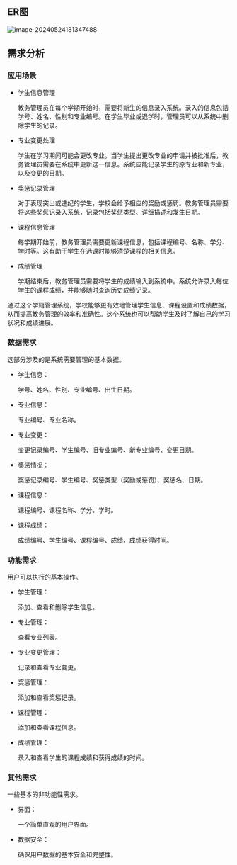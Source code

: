 ## ER图

![image-20240524181347488](C:\Users\ACER\AppData\Roaming\Typora\typora-user-images\image-20240524181347488.png)

## 需求分析

### 应用场景

- 学生信息管理

  教务管理员在每个学期开始时，需要将新生的信息录入系统。录入的信息包括学号、姓名、性别和专业编号。在学生毕业或退学时，管理员可以从系统中删除学生的记录。

- 专业变更处理

  学生在学习期间可能会更改专业。当学生提出更改专业的申请并被批准后，教务管理员需要在系统中更新这一信息。系统应能记录学生的原专业和新专业，以及变更的日期。

- 奖惩记录管理

  对于表现突出或违纪的学生，学校会给予相应的奖励或惩罚。教务管理员需要将这些奖惩记录入系统，记录包括奖惩类型、详细描述和发生日期。

- 课程信息管理

  每学期开始前，教务管理员需要更新课程信息，包括课程编号、名称、学分、学时等。这有助于学生在选课时能够清楚课程的相关信息。

- 成绩管理

  学期结束后，教务管理员需要将学生的成绩输入到系统中。系统允许录入每位学生的课程成绩，并能够随时查询历史成绩记录。

通过这个学籍管理系统，学校能够更有效地管理学生信息、课程设置和成绩数据，从而提高教务管理的效率和准确性。这个系统也可以帮助学生及时了解自己的学习状况和成绩进展。

### 数据需求

这部分涉及的是系统需要管理的基本数据。

- 学生信息：
  
  学号、姓名、性别、专业编号、出生日期。
- 专业信息：
  
  专业编号、专业名称。
- 专业变更：
  
  变更记录编号、学生编号、旧专业编号、新专业编号、变更日期。
- 奖惩情况：
  
  奖惩记录编号、学生编号、奖惩类型（奖励或惩罚）、奖惩名、日期。
- 课程信息：
  
  课程编号、课程名称、学分、学时。
- 课程成绩：
  
  成绩编号、学生编号、课程编号、成绩、成绩获得时间。

### 功能需求
用户可以执行的基本操作。

- 学生管理：
  
  添加、查看和删除学生信息。
- 专业管理：
  
  查看专业列表。
- 专业变更管理：
  
  记录和查看专业变更。
- 奖惩管理：
  
  添加和查看奖惩记录。
- 课程管理：
  
  添加和查看课程信息。
- 成绩管理：
  
  录入和查看学生的课程成绩和获得成绩的时间。

###  其他需求
一些基本的非功能性需求。

- 界面：
  
  一个简单直观的用户界面。
  
- 数据安全：
  
  确保用户数据的基本安全和完整性。

